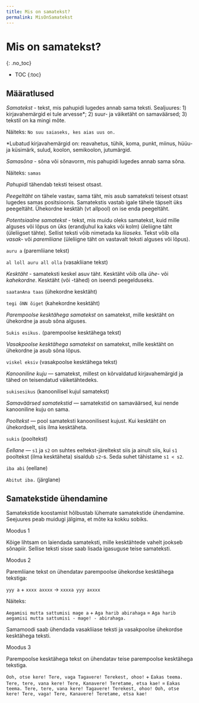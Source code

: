 ```yaml
---
title: Mis on samatekst?
permalink: MisOnSamatekst
---
```

              
# Mis on samatekst?
{: .no_toc}

- TOC
{:toc}

## Määratlused

*Samatekst* - tekst, mis pahupidi lugedes annab sama teksti. Sealjuures: 1) kirjavahemärgid ei tule arvesse*; 2) suur- ja väiketäht on samaväärsed; 3) tekstil on ka mingi mõte.

Näiteks: `No suu saiaseks, kes aias uus on.`

*Lubatud kirjavahemärgid on: reavahetus, tühik, koma, punkt, miinus, hüüu- ja küsimärk, sulud, koolon, semikoolon, jutumärgid.

*Samasõna* - sõna või sõnavorm, mis pahupidi lugedes annab sama sõna.

Näiteks: `samas`

*Pahupidi* tähendab teksti teisest otsast.

*Peegeltäht* on tähele vastav, sama täht, mis asub samateksti teisest otsast lugedes samas positsioonis. Samatekstis vastab igale tähele täpselt üks peegeltäht. Ühekordne kesktäh (vt allpool) on ise enda peegeltäht.

*Potentsiaalne samatekst* - tekst, mis muidu oleks samatekst, kuid mille alguses või lõpus on üks (erandjuhul ka kaks või kolm) üleliigne täht (üleliigset tähte). Sellist teksti võib nimetada ka *liiaseks*. Tekst võib olla *vasak-* või *paremliiane* (üleliigne täht on vastavalt teksti alguses või lõpus).

`auru a` (paremliiane tekst) 

`al loll auru all olla` (vasakliiane tekst)

*Kesktäht* - samateksti keskel asuv täht. Kesktäht võib olla *ühe-* või *kahekordne*. Kesktäht (või -tähed) on iseendi peegelduseks.

`saatanAna taas` (ühekordne kesktäht)

`tegi õNN õiget` (kahekordne kesktäht)

*Parempoolse kesktähega samatekst* on samatekst, mille kesktäht on ühekordne ja asub sõna alguses.

`Sukis esikus.` (parempoolse kesktähega tekst)

*Vasakpoolse kesktähega samatekst* on samatekst, mille kesktäht on ühekordne ja asub sõna lõpus.

`viskel eksiv` (vasakpoolse kesktähega tekst)

*Kanooniline kuju* &mdash; samatekst, millest on kõrvaldatud kirjavahemärgid ja tähed on teisendatud väiketähtedeks.

`sukisesikus` (kanoonilisel kujul samatekst)

*Samaväärsed samatekstid* &mdash; samatekstid on samaväärsed, kui nende kanooniline kuju on sama.

*Pooltekst* &mdash; pool samateksti kanoonilisest kujust. Kui kesktäht on ühekordselt, siis ilma kesktäheta.

`sukis` (pooltekst)

*Eellane* &mdash; `s1` ja `s2` on suhtes eeltekst-järeltekst siis ja ainult siis, kui `s1` pooltekst (ilma kesktäheta) sisaldub `s2`-s. Seda suhet tähistame `s1 < s2`.

`iba abi` (eellane)

`Abitut iba.` (järglane)

## Samatekstide ühendamine

Samatekstide koostamist hõlbustab lühemate samatekstide ühendamine. Seejuures peab muidugi jälgima, et mõte ka kokku sobiks.

Moodus 1

Kõige lihtsam on laiendada samateksti, mille kesktähtede vahelt jookseb sõnapiir. Sellise teksti sisse saab lisada igasuguse teise samateksti.

Moodus 2

Paremliiane tekst on ühendatav parempoolse ühekordse kesktähega tekstiga:

`yyy a` + `xxxx axxxx` -> `xxxxa yyy axxxx`

Näiteks:

`Aegamisi mutta sattumisi mage a` + `Aga harib abirahaga` = `Aga harib aegamisi mutta sattumisi - mage! - abirahaga.`

Samamoodi saab ühendada vasakliiase teksti ja vasakpoolse ühekordse kesktähega teksti.

Moodus 3

Parempoolse kesktähega tekst on ühendatav teise parempoolse kesktähega tekstiga.

`Ooh, otse kere! Tere, vaga Tagavere! Terekest, ohoo!` + `Eakas teema. Tere, tere, vana kere! Tere, Kanavere! Teretame, etsa kae!` = `Eakas teema. Tere, tere, vana kere! Tagavere! Terekest, ohoo! Ooh, otse kere! Tere, vaga! Tere, Kanavere! Teretame, etsa kae!`

